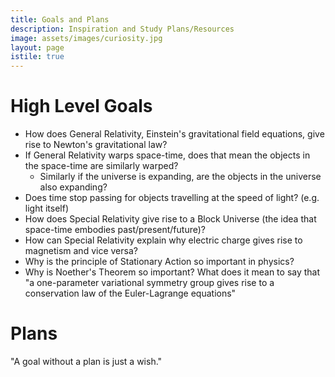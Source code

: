 ```yaml
---
title: Goals and Plans
description: Inspiration and Study Plans/Resources
image: assets/images/curiosity.jpg
layout: page
istile: true
---
```



# High Level Goals

* How does General Relativity, Einstein's gravitational field equations, give rise to Newton's gravitational law?
* If General Relativity warps space-time, does that mean the objects in the space-time are similarly warped?
  * Similarly if the universe is expanding, are the objects in the universe also expanding?
* Does time stop passing for objects travelling at the speed of light? (e.g. light itself)
* How does Special Relativity give rise to a Block Universe (the idea that space-time embodies past/present/future)?
* How can Special Relativity explain why electric charge gives rise to magnetism and vice versa?
* Why is the principle of Stationary Action so important in physics?
* Why is Noether's Theorem so important? What does it mean to say that "a one-parameter variational symmetry group gives rise to a conservation law of the Euler-Lagrange equations"

# Plans

"A goal without a plan is just a wish."
